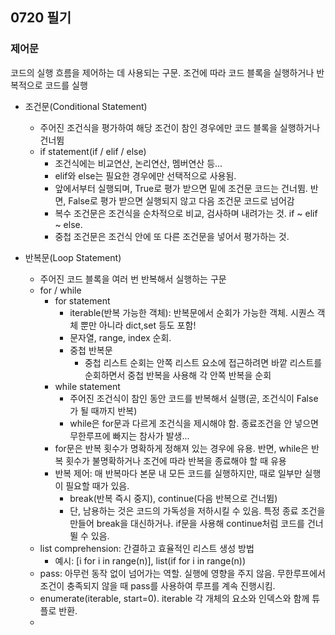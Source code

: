 ## 0720 필기

### 제어문
코드의 실행 흐름을 제어하는 데 사용되는 구문. 조건에 따라 코드 블록을 실행하거나 반복적으로 코드를 실행

- 조건문(Conditional Statement)
  - 주어진 조건식을 평가하여 해당 조건이 참인 경우에만 코드 블록을 실행하거나 건너뜀
  - if statement(if / elif / else)
    - 조건식에는 비교연산, 논리연산, 멤버연산 등...
    - elif와 else는 필요한 경우에만 선택적으로 사용됨.
    - 앞에서부터 실행되며, True로 평가 받으면 밑에 조건문 코드는 건너뜀. 반면, False로 평가 받으면 실행되지 않고 다음 조건문 코드로 넘어감
    - 복수 조건문은 조건식을 순차적으로 비교, 검사하며 내려가는 것. if ~ elif ~ else. 
    - 중첩 조건문은 조건식 안에 또 다른 조건문을 넣어서 평가하는 것. 

- 반복문(Loop Statement)
  - 주어진 코드 블록을 여러 번 반복해서 실행하는 구문
  - for / while
    - for statement
      -  iterable(반복 가능한 객체): 반복문에서 순회가 가능한 객체. 시퀀스 객체 뿐만 아니라 dict,set 등도 포함!
      -  문자열, range, index 순회. 
      -  중첩 반복문
         -  중첩 리스트 순회는 안쪽 리스트 요소에 접근하려면 바깥 리스트를 순회하면서 중첩 반복을 사용해 각 안쪽 반복을 순회
     - while statement
       - 주어진 조건식이 참인 동안 코드를 반복해서 실행(곧, 조건식이 False가 될 때까지 반복)
       - while은 for문과 다르게 조건식을 제시해야 함. 종료조건을 안 넣으면 무한루프에 빠지는 참사가 발생...
     - for문은 반복 횟수가 명확하게 정해져 있는 경우에 유용. 반면, while은 반복 횟수가 불명확하거나 조건에 따라 반복을 종료해야 할 때 유용
     - 반복 제어: 매 반복마다 본문 내 모든 코드를 실행하지만, 때로 일부만 실행이 필요할 때가 있음.
       - break(반복 즉시 중지), continue(다음 반복으로 건너뜀)
       - 단, 남용하는 것은 코드의 가독성을 저하시킬 수 있음. 특정 종료 조건을 만들어 break을 대신하거나. if문을 사용해 continue처럼 코드를 건너뛸 수 있음.
  - list comprehension: 간결하고 효율적인 리스트 생성 방법
    - 예시: [i for i in range(n)], list(if for i in range(n))
  - pass: 아무런 동작 없이 넘어가는 역할. 실행에 영향을 주지 않음. 무한루프에서 조건이 충족되지 않을 때 pass를 사용하여 루프를 계속 진행시킴.   
  - enumerate(iterable, start=0). iterable 각 개체의 요소와 인덱스와 함께 튜플로 반환. 
  - 